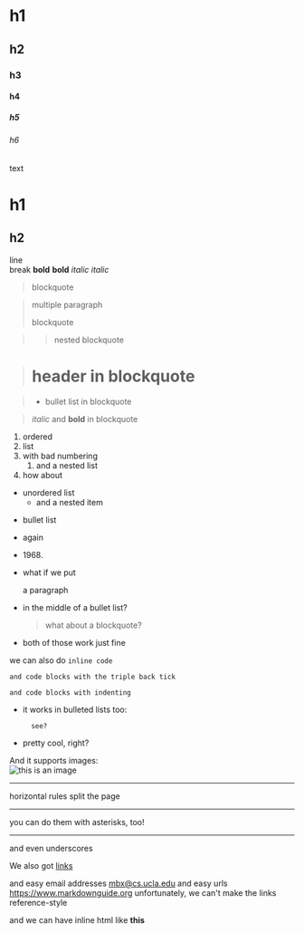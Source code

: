 # h1
## h2
### h3
#### h4
##### h5
###### h6
text

h1
========
h2
----
line  
break
**bold**
__bold__
*italic*
_italic_
> blockquote

> multiple paragraph
>
> blockquote

>> nested blockquote

> # header in blockquote

> - bullet list in blockquote

> *italic* and **bold** in blockquote

1. ordered
1. list
4. with bad numbering
    1. and a nested list
8. how about

- unordered list
    - and a nested item

* bullet list

+ again

- 1968\.

- what if we put

    a paragraph

- in the middle of a bullet list?

    > what about a blockquote?

- both of those work just fine

we can also do `inline code`
```
and code blocks with the triple back tick
```
    and code blocks with indenting
- it works in bulleted lists too:

        see?

- pretty cool, right?

And it supports images:  
![this is an image](image-link.jpg)

---
horizontal rules split the page

***
you can do them with asterisks, too!

___

and even underscores

We also got [links](image-link.jpg)

and easy email addresses <mbx@cs.ucla.edu> and easy urls <https://www.markdownguide.org>
unfortunately, we can't make the links reference-style

and we can have inline html like <b>this</b>